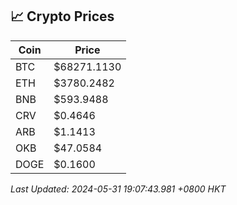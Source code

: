 ## 📈 Crypto Prices

| Coin | Price |
| ---- | ----- |
| BTC | $68271.1130 |
| ETH | $3780.2482 |
| BNB | $593.9488 |
| CRV | $0.4646 |
| ARB | $1.1413 |
| OKB | $47.0584 |
| DOGE | $0.1600 |

_Last Updated: 2024-05-31 19:07:43.981 +0800 HKT_